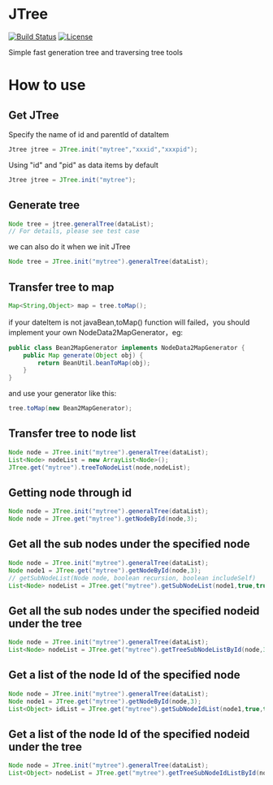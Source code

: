 # JTree

[![Build Status](https://travis-ci.org/xchendeveloper/JTree.svg?branch=master)](https://travis-ci.org/xchendeveloper/JTree)
[![License](http://img.shields.io/badge/license-mit-blue.svg?style=flat-square)](https://github.com/xchendeveloper/JTree/blob/master/LICENSE)

Simple fast generation tree and traversing tree tools

# How to use

## Get JTree 
Specify the name of id and parentId of dataItem
```java
Jtree jtree = JTree.init("mytree","xxxid","xxxpid");
```
Using "id" and "pid" as data items by default
```java
Jtree jtree = JTree.init("mytree");
```

## Generate tree
```java
Node tree = jtree.generalTree(dataList);
// For details, please see test case
```
we can also do it when we init JTree
```java
Node tree = JTree.init("mytree").generalTree(dataList);
```

## Transfer tree to map
```java
Map<String,Object> map = tree.toMap();
```
if your dateItem is not javaBean,toMap() function will failed，you should implement your own NodeData2MapGenerator，eg:
```java
public class Bean2MapGenerator implements NodeData2MapGenerator {
    public Map generate(Object obj) {
        return BeanUtil.beanToMap(obj);
    }
}
```
and use your generator like this:
```java
tree.toMap(new Bean2MapGenerator);
```

## Transfer tree to node list
```java
Node node = JTree.init("mytree").generalTree(dataList);
List<Node> nodeList = new ArrayList<Node>();
JTree.get("mytree").treeToNodeList(node,nodeList);
```

## Getting node through id
```java
Node node = JTree.init("mytree").generalTree(dataList);
Node node = JTree.get("mytree").getNodeById(node,3);
```

## Get all the sub nodes under the specified node
```java
Node node = JTree.init("mytree").generalTree(dataList);
Node node1 = JTree.get("mytree").getNodeById(node,3);
// getSubNodeList(Node node, boolean recursion, boolean includeSelf)
List<Node> nodeList = JTree.get("mytree").getSubNodeList(node1,true,true); 

```

## Get all the sub nodes under the specified nodeid under the tree
```java
Node node = JTree.init("mytree").generalTree(dataList);
List<Node> nodeList = JTree.get("mytree").getTreeSubNodeListById(node,3,true,true);
```

## Get a list of the node Id of the specified node
```java
Node node = JTree.init("mytree").generalTree(dataList);
Node node1 = JTree.get("mytree").getNodeById(node,3);
List<Object> idList = JTree.get("mytree").getSubNodeIdList(node1,true,true);
```

## Get a list of the node Id of the specified nodeid under the tree
```java
Node node = JTree.init("mytree").generalTree(dataList);
List<Object> nodeList = JTree.get("mytree").getTreeSubNodeIdListById(node,3,true,true);
```




